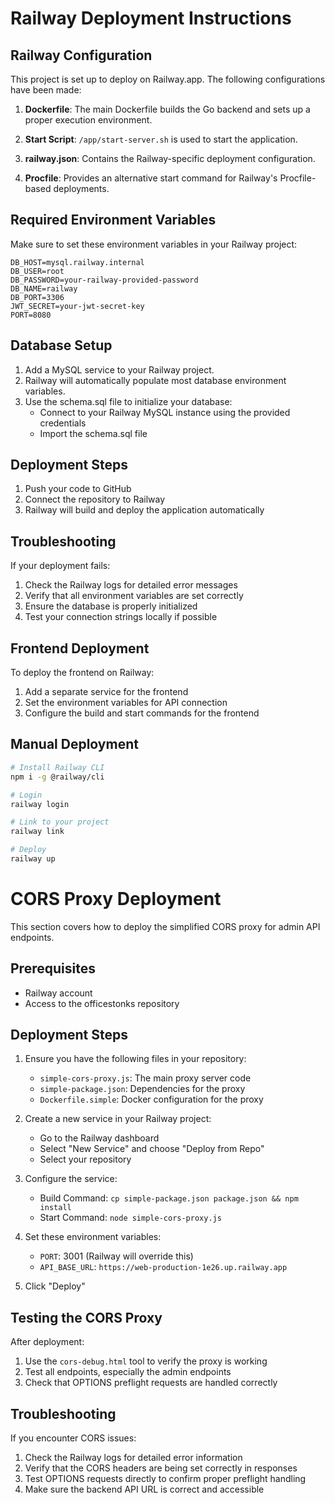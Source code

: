# Railway Deployment Instructions

## Railway Configuration

This project is set up to deploy on Railway.app. The following configurations have been made:

1. **Dockerfile**: The main Dockerfile builds the Go backend and sets up a proper execution environment.

2. **Start Script**: `/app/start-server.sh` is used to start the application.

3. **railway.json**: Contains the Railway-specific deployment configuration.

4. **Procfile**: Provides an alternative start command for Railway's Procfile-based deployments.

## Required Environment Variables

Make sure to set these environment variables in your Railway project:

```
DB_HOST=mysql.railway.internal
DB_USER=root
DB_PASSWORD=your-railway-provided-password
DB_NAME=railway
DB_PORT=3306
JWT_SECRET=your-jwt-secret-key
PORT=8080
```

## Database Setup

1. Add a MySQL service to your Railway project.
2. Railway will automatically populate most database environment variables.
3. Use the schema.sql file to initialize your database:
   - Connect to your Railway MySQL instance using the provided credentials
   - Import the schema.sql file

## Deployment Steps

1. Push your code to GitHub
2. Connect the repository to Railway
3. Railway will build and deploy the application automatically

## Troubleshooting

If your deployment fails:

1. Check the Railway logs for detailed error messages
2. Verify that all environment variables are set correctly
3. Ensure the database is properly initialized
4. Test your connection strings locally if possible

## Frontend Deployment

To deploy the frontend on Railway:

1. Add a separate service for the frontend
2. Set the environment variables for API connection
3. Configure the build and start commands for the frontend

## Manual Deployment

```bash
# Install Railway CLI
npm i -g @railway/cli

# Login
railway login

# Link to your project
railway link

# Deploy
railway up
```

# CORS Proxy Deployment

This section covers how to deploy the simplified CORS proxy for admin API endpoints.

## Prerequisites

- Railway account
- Access to the officestonks repository

## Deployment Steps

1. Ensure you have the following files in your repository:
   - `simple-cors-proxy.js`: The main proxy server code
   - `simple-package.json`: Dependencies for the proxy
   - `Dockerfile.simple`: Docker configuration for the proxy

2. Create a new service in your Railway project:
   - Go to the Railway dashboard
   - Select "New Service" and choose "Deploy from Repo"
   - Select your repository

3. Configure the service:
   - Build Command: `cp simple-package.json package.json && npm install`
   - Start Command: `node simple-cors-proxy.js`

4. Set these environment variables:
   - `PORT`: 3001 (Railway will override this)
   - `API_BASE_URL`: `https://web-production-1e26.up.railway.app`

5. Click "Deploy"

## Testing the CORS Proxy

After deployment:

1. Use the `cors-debug.html` tool to verify the proxy is working
2. Test all endpoints, especially the admin endpoints
3. Check that OPTIONS preflight requests are handled correctly

## Troubleshooting

If you encounter CORS issues:

1. Check the Railway logs for detailed error information
2. Verify that the CORS headers are being set correctly in responses
3. Test OPTIONS requests directly to confirm proper preflight handling
4. Make sure the backend API URL is correct and accessible